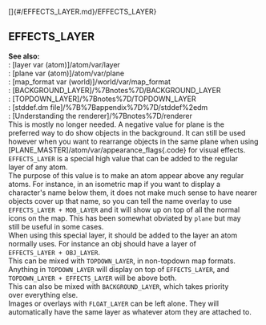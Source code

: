 []{#/EFFECTS_LAYER.md}/EFFECTS_LAYER}    
## EFFECTS_LAYER    
**See also:**    
:   [layer var (atom)]/atom/var/layer    
:   [plane var (atom)]/atom/var/plane    
:   [map_format var (world)]/world/var/map_format    
:   [BACKGROUND_LAYER]/%7Bnotes%7D/BACKGROUND_LAYER    
:   [TOPDOWN_LAYER]/%7Bnotes%7D/TOPDOWN_LAYER    
:   [stddef.dm file]/%7B%7Bappendix%7D%7D/stddef%2edm    
:   [Understanding the renderer]/%7Bnotes%7D/renderer    
This is mostly no longer needed. A negative value for plane is the    
preferred way to do show objects in the background. It can still be used    
however when you want to rearrange objects in the same plane when using    
[PLANE_MASTER]/atom/var/appearance_flags{.code} for visual effects.    
`EFFECTS_LAYER` is a special high value that can be added to the regular    
layer of any atom.    
The purpose of this value is to make an atom appear above any regular    
atoms. For instance, in an isometric map if you want to display a    
character\'s name below them, it does not make much sense to have nearer    
objects cover up that name, so you can tell the name overlay to use    
`EFFECTS_LAYER + MOB_LAYER` and it will show up on top of all the normal    
icons on the map. This has been somewhat obviated by `plane` but may    
still be useful in some cases.    
When using this special layer, it should be added to the layer an atom    
normally uses. For instance an obj should have a layer of    
`EFFECTS_LAYER + OBJ_LAYER`.    
This can be mixed with `TOPDOWN_LAYER`, in non-topdown map formats.    
Anything in `TOPDOWN_LAYER` will display on top of `EFFECTS_LAYER`, and    
`TOPDOWN_LAYER + EFFECTS_LAYER` will be above both.    
This can also be mixed with `BACKGROUND_LAYER`, which takes priority    
over everything else.    
Images or overlays with `FLOAT_LAYER` can be left alone. They will    
automatically have the same layer as whatever atom they are attached to.  
